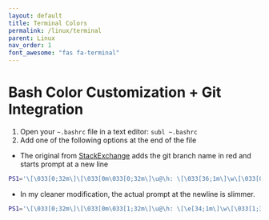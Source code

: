 ```yaml
---
layout: default
title: Terminal Colors
permalink: /linux/terminal
parent: Linux
nav_order: 1
font_awesome: "fas fa-terminal"
---
```


# Bash Color Customization + Git Integration

1. Open your `~.bashrc` file in a text editor: `subl ~.bashrc`
2. Add one of the following options at the end of the file


- The original from [StackExchange](https://gist.github.com/justintv/168835#gistcomment-1717504) adds the git branch name in red and starts prompt at a new line
```bash
PS1='\[\033[0;32m\]\[\033[0m\033[0;32m\]\u@\h: \[\033[36;1m\]\w\[\033[0;32m\]$(__git_ps1)\n\[\033[0;32m\]└─\[\033[0m\033[0;32m\] \$\[\033[0m\033[0;32m\] ▶\[\033[0m\] '
```

- In my cleaner modification, the actual prompt at the newline is slimmer.
```bash
PS1='\[\033[0;32m\]\[\033[0m\033[1;32m\]\u@\h: \[\e[34;1m\]\w\[\033[1;31m\]$(__git_ps1)\n\[\033[0m\033[1;0m\]\$\[\033[0m\] '
```